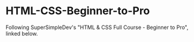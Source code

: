 # HTML-CSS-Beginner-to-Pro
Following SuperSimpleDev's "HTML &amp; CSS Full Course - Beginner to Pro", linked below.
